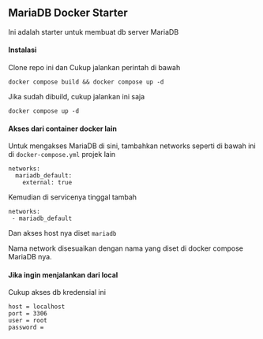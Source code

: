 ## MariaDB Docker Starter
Ini adalah starter untuk membuat db server MariaDB

#### Instalasi
Clone repo ini dan Cukup jalankan perintah di bawah

```
docker compose build && docker compose up -d
```

Jika sudah dibuild, cukup jalankan ini saja

```
docker compose up -d
```

#### Akses dari container docker lain
Untuk mengakses MariaDB di sini, tambahkan networks seperti di bawah ini di `docker-compose.yml` projek lain

```
networks:
  mariadb_default:
    external: true
```

Kemudian di servicenya tinggal tambah

```
networks:
 - mariadb_default
```

Dan akses host nya diset `mariadb`

Nama network disesuaikan dengan nama yang diset di docker compose MariaDB nya.

#### Jika ingin menjalankan dari local
Cukup akses db kredensial ini

```
host = localhost
port = 3306
user = root
password =
```
